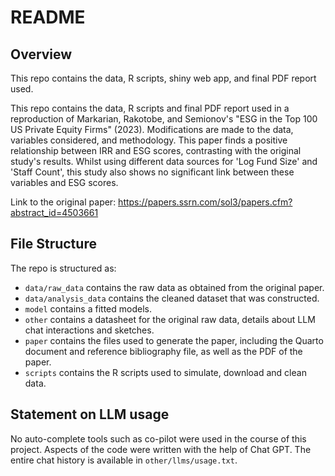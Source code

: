 # README

## Overview

This repo contains the data, R scripts, shiny web app, and final PDF report used. 

This repo contains the data, R scripts and final PDF report used in a reproduction of Markarian, Rakotobe, and Semionov's "ESG in the Top 100 US Private Equity Firms" (2023). Modifications are made to the data, variables considered, and methodology. This paper finds a positive relationship between IRR and ESG scores, contrasting with the original study's results. Whilst using different data sources for 'Log Fund Size' and 'Staff Count', this study also shows no significant link between these variables and ESG scores.

Link to the original paper: https://papers.ssrn.com/sol3/papers.cfm?abstract_id=4503661

## File Structure

The repo is structured as:

-   `data/raw_data` contains the raw data as obtained from the original paper.
-   `data/analysis_data` contains the cleaned dataset that was constructed.
-   `model` contains a fitted models. 
-   `other` contains a datasheet for the original raw data, details about LLM chat interactions and sketches.
-   `paper` contains the files used to generate the paper, including the Quarto document and reference bibliography file, as well as the PDF of the paper. 
-   `scripts` contains the R scripts used to simulate, download and clean data.


## Statement on LLM usage

No auto-complete tools such as co-pilot were used in the course of this project. Aspects of the code were written with the help of Chat GPT. The entire chat history is available in `other/llms/usage.txt`.
